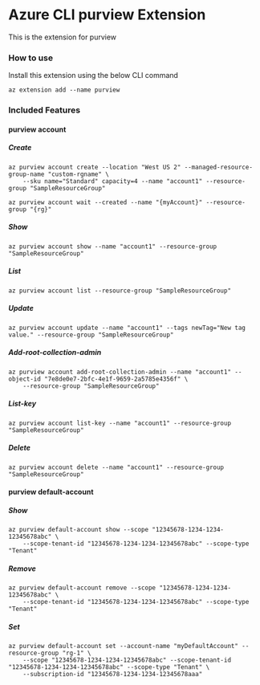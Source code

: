 # Azure CLI purview Extension #
This is the extension for purview

### How to use ###
Install this extension using the below CLI command
```
az extension add --name purview
```

### Included Features ###
#### purview account ####
##### Create #####
```
az purview account create --location "West US 2" --managed-resource-group-name "custom-rgname" \
    --sku name="Standard" capacity=4 --name "account1" --resource-group "SampleResourceGroup" 

az purview account wait --created --name "{myAccount}" --resource-group "{rg}"
```
##### Show #####
```
az purview account show --name "account1" --resource-group "SampleResourceGroup"
```
##### List #####
```
az purview account list --resource-group "SampleResourceGroup"
```
##### Update #####
```
az purview account update --name "account1" --tags newTag="New tag value." --resource-group "SampleResourceGroup"
```
##### Add-root-collection-admin #####
```
az purview account add-root-collection-admin --name "account1" --object-id "7e8de0e7-2bfc-4e1f-9659-2a5785e4356f" \
    --resource-group "SampleResourceGroup" 
```
##### List-key #####
```
az purview account list-key --name "account1" --resource-group "SampleResourceGroup"
```
##### Delete #####
```
az purview account delete --name "account1" --resource-group "SampleResourceGroup"
```
#### purview default-account ####
##### Show #####
```
az purview default-account show --scope "12345678-1234-1234-12345678abc" \
    --scope-tenant-id "12345678-1234-1234-12345678abc" --scope-type "Tenant" 
```
##### Remove #####
```
az purview default-account remove --scope "12345678-1234-1234-12345678abc" \
    --scope-tenant-id "12345678-1234-1234-12345678abc" --scope-type "Tenant" 
```
##### Set #####
```
az purview default-account set --account-name "myDefaultAccount" --resource-group "rg-1" \
    --scope "12345678-1234-1234-12345678abc" --scope-tenant-id "12345678-1234-1234-12345678abc" --scope-type "Tenant" \
    --subscription-id "12345678-1234-1234-12345678aaa" 
```